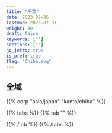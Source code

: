 ```yaml
---
title: "千葉"
date: 2023-02-26
lastmod: 2023-07-01
weight: 80
draft: false
keywords: [""]
sections: [""]
no_jetro: true
is_pref: true
flag: "Chiba.svg"
---
```



<div class="main-desciption country-description">
    <h2 class="section-title">全域</h2>
    <ul class="rule-list">
    </ul>
    {{% corp "asia/japan" "kanto/chiba" %}}
</div>

{{% tabs %}}
{{% tab "" %}}

<div class="googlemap-if no-margin">
</div>

{{% /tab %}}
{{% /tabs %}}
